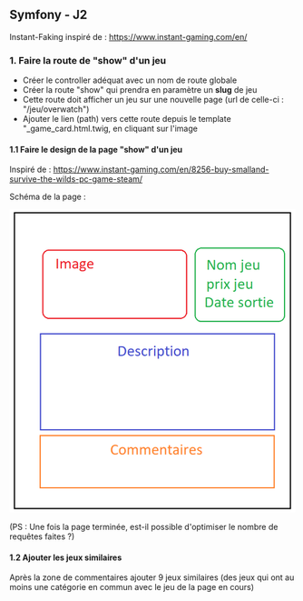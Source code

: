
## Symfony - J2


Instant-Faking inspiré de : https://www.instant-gaming.com/en/


### 1. Faire la route de "show" d'un jeu


- Créer le controller adéquat avec un nom de route globale 
- Créer la route "show" qui prendra en paramètre un **slug** de jeu
- Cette route doit afficher un jeu sur une nouvelle page (url de celle-ci : "/jeu/overwatch")
- Ajouter le lien (path) vers cette route depuis le template "_game_card.html.twig, en cliquant sur l'image 


#### 1.1 Faire le design de la page "show" d'un jeu 

Inspiré de : https://www.instant-gaming.com/en/8256-buy-smalland-survive-the-wilds-pc-game-steam/


Schéma de la page :


![img_1.png](img_1.png)


(PS : Une fois la page terminée, est-il possible d'optimiser le nombre de requêtes faites ?)


#### 1.2 Ajouter les jeux similaires


Après la zone de commentaires ajouter 9 jeux similaires (des jeux qui ont au moins une catégorie en commun avec le jeu de la page en cours) 

